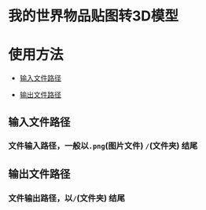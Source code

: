# 我的世界物品贴图转3D模型
# 使用方法

- [输入文件路径](#输入文件路径)
 
- [输出文件路径](#输出文件路径)

## 输入文件路径
### 文件输入路径，一般以`.png`(图片文件) `/`(文件夹) 结尾
## 输出文件路径
### 文件输出路径，以`/`(文件夹) 结尾
